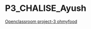 # P3_CHALISE_Ayush


[Openclassroom project-3 ohmyfood ](https://6280dc52f1045a2841fc8af8--subtle-beignet-7f44f9.netlify.app)
